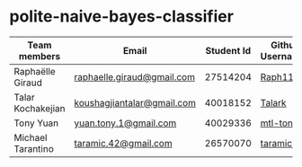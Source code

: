 # polite-naive-bayes-classifier


Team members          | Email                         | Student Id   |Github Usernames
------------          | --------------------          | ------------ |----------------
Raphaëlle Giraud      | raphaelle.giraud@gmail.com    | 27514204     | [Raph1105](https://github.com/Raph1105)
Talar Kochakejian     | koushagjiantalar@gmail.com    | 40018152     | [Talark](https://github.com/Talark)
Tony Yuan             | yuan.tony.1@gmail.com         | 40029336     | [mtl-tony](https://github.com/mtl-tony)
Michael Tarantino     | taramic.42@gmail.com          | 26570070     | [taramic42](https://github.com/taramic42)
